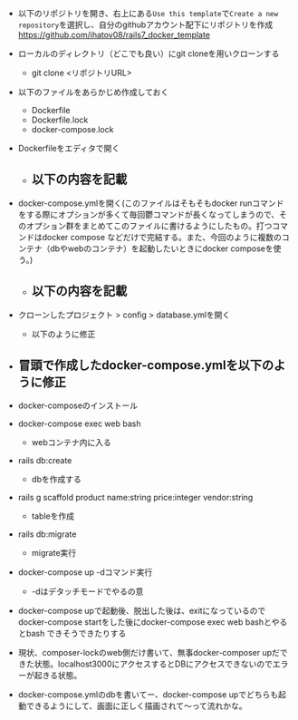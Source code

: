 - 以下のリポジトリを開き、右上にある`Use this template`で`Create a new repository`を選択し、自分のgithubアカウント配下にリポジトリを作成
https://github.com/ihatov08/rails7_docker_template

- ローカルのディレクトリ（どこでも良い）にgit cloneを用いクローンする
  - git clone <リポジトリURL>

- 以下のファイルをあらかじめ作成しておく
    - Dockerfile
    - Dockerfile.lock
    - docker-compose.lock

- Dockerfileをエディタで開く
    - 以下の内容を記載
        -
- docker-compose.ymlを開く(このファイルはそもそもdocker runコマンドをする際にオプションが多くて毎回鬱コマンドが長くなってしまうので、そのオプション群をまとめてこのファイルに書けるようにしたもの。打つコマンドはdocker compose などだけで完結する。また、今回のように複数のコンテナ（dbやwebのコンテナ）を起動したいときにdocker composeを使う。)
    - 以下の内容を記載
        -
- クローンしたプロジェクト > config > database.ymlを開く
    - 以下のように修正

- 冒頭で作成したdocker-compose.ymlを以下のように修正
    -
- docker-composeのインストール


- docker-compose exec web bash
    - webコンテナ内に入る
- rails db:create
    - dbを作成する
- rails g scaffold product name:string price:integer vendor:string
    - tableを作成

- rails db:migrate
    - migrate実行

- docker-compose up -dコマンド実行
    - -dはデタッチモードでやるの意

- docker-compose upで起動後、脱出した後は、exitになっているので
docker-compose startをした後にdocker-compose exec web bashとやるとbash できそうできたりする

- 現状、composer-lockのweb側だけ書いて、無事docker-composer upだできた状態。localhost3000にアクセスするとDBにアクセスできないのでエラーが起きる状態。
- docker-compose.ymlのdbを書いてー、docker-compose upでどちらも起動できるようにして、画面に正しく描画されて〜って流れかな。

